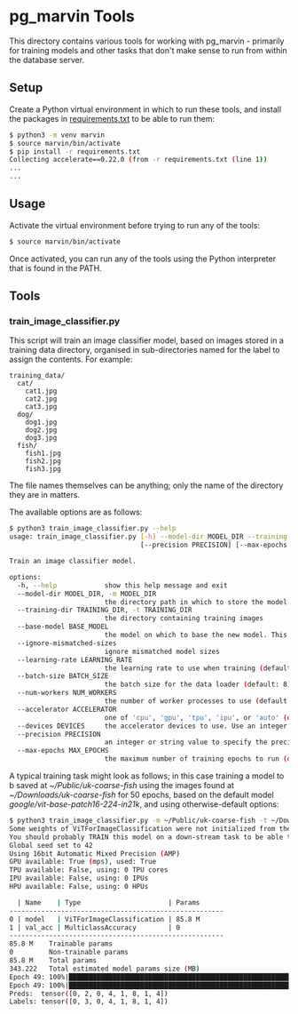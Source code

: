 # pg_marvin Tools

This directory contains various tools for working with pg_marvin - primarily for
training models and other tasks that don't make sense to run from within the
database server.

## Setup

Create a Python virtual environment in which to run these tools, and install 
the packages in [requirements.txt](requirements.txt) to be able to run them:

```sh
$ python3 -m venv marvin
$ source marvin/bin/activate
$ pip install -r requirements.txt
Collecting accelerate==0.22.0 (from -r requirements.txt (line 1))
...
...
```

## Usage

Activate the virtual environment before trying to run any of the tools:

```sh
$ source marvin/bin/activate
```

Once activated, you can run any of the tools using the Python interpreter
that is found in the PATH.

## Tools

### train_image_classifier.py

This script will train an image classifier model, based on images stored in
a training data directory, organised in sub-directories named for the label to
assign the contents. For example:

```
training_data/
  cat/
    cat1.jpg
    cat2.jpg
    cat3.jpg
  dog/
    dog1.jpg
    dog2.jpg
    dog3.jpg
  fish/
    fish1.jpg
    fish2.jpg
    fish3.jpg
```

The file names themselves can be anything; only the name of the directory they
are in matters.

The available options are as follows:

```bash
$ python3 train_image_classifier.py --help
usage: train_image_classifier.py [-h] --model-dir MODEL_DIR --training-dir TRAINING_DIR [--base-model BASE_MODEL] [--ignore-mismatched-sizes] [--learning-rate LEARNING_RATE] [--batch-size BATCH_SIZE] [--num-workers NUM_WORKERS] [--accelerator ACCELERATOR] [--devices DEVICES]
                                 [--precision PRECISION] [--max-epochs MAX_EPOCHS]

Train an image classifier model.

options:
  -h, --help            show this help message and exit
  --model-dir MODEL_DIR, -m MODEL_DIR
                        the directory path in which to store the model
  --training-dir TRAINING_DIR, -t TRAINING_DIR
                        the directory containing training images
  --base-model BASE_MODEL
                        the model on which to base the new model. This can be either a local path, or the name of a model from the Hugging Face collection at https://huggingface.co/models (default: 'google/vit-base-patch16-224-in21k')
  --ignore-mismatched-sizes
                        ignore mismatched model sizes
  --learning-rate LEARNING_RATE
                        the learning rate to use when training (default: 2e-5)
  --batch-size BATCH_SIZE
                        the batch size for the data loader (default: 8)
  --num-workers NUM_WORKERS
                        the number of worker processes to use (default: 0)
  --accelerator ACCELERATOR
                        one of 'cpu', 'gpu', 'tpu', 'ipu', or 'auto' (default: 'auto')
  --devices DEVICES     the accelerator devices to use. Use an integer to specify the number of devices, a Python style list to specify a set of devices (e.g. '[1, 3, 7]'), or 'auto' (default: 'auto')
  --precision PRECISION
                        an integer or string value to specify the precision to use for the trainer. See https://lightning.ai/docs/pytorch/latest/common/precision.html (default: '16-mixed')
  --max-epochs MAX_EPOCHS
                        the maximum number of training epochs to run (default: 4)
```

A typical training task might look as follows; in this case training a model
to b saved at *~/Public/uk-coarse-fish* using the images found at
*~/Downloads/uk-coarse-fish* for 50 epochs, based on the default model
*google/vit-base-patch16-224-in21k*, and using otherwise-default options:

```bash
$ python3 train_image_classifier.py -m ~/Public/uk-coarse-fish -t ~/Downloads/uk-coarse-fish --max-epochs 50
Some weights of ViTForImageClassification were not initialized from the model checkpoint at google/vit-base-patch16-224-in21k and are newly initialized: ['classifier.bias', 'classifier.weight']
You should probably TRAIN this model on a down-stream task to be able to use it for predictions and inference.
Global seed set to 42
Using 16bit Automatic Mixed Precision (AMP)
GPU available: True (mps), used: True
TPU available: False, using: 0 TPU cores
IPU available: False, using: 0 IPUs
HPU available: False, using: 0 HPUs

  | Name    | Type                      | Params
------------------------------------------------------
0 | model   | ViTForImageClassification | 85.8 M
1 | val_acc | MulticlassAccuracy        | 0     
------------------------------------------------------
85.8 M    Trainable params
0         Non-trainable params
85.8 M    Total params
343.222   Total estimated model params size (MB)
Epoch 49: 100%|███████████████████████████████████████████████████████████████████████████████████████████████████████████████████████████████████████████████████████████| 271/271 [01:19<00:00,  3.42it/s, v_num=0, val_acc=0.887]`Trainer.fit` stopped: `max_epochs=50` reached.                                                                                                                                                                                     
Epoch 49: 100%|███████████████████████████████████████████████████████████████████████████████████████████████████████████████████████████████████████████████████████████| 271/271 [01:20<00:00,  3.39it/s, v_num=0, val_acc=0.887]
Preds:  tensor([0, 2, 0, 4, 1, 8, 1, 4])
Labels: tensor([0, 3, 0, 4, 1, 8, 1, 4])
```
